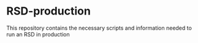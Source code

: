 # RSD-production

This repository contains the necessary scripts and information needed to run an RSD in production
